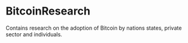 # BitcoinResearch
Contains research on the adoption of Bitcoin by nations states, private sector and individuals.
